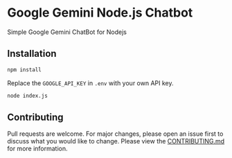 # Google Gemini Node.js Chatbot

Simple Google Gemini ChatBot for Nodejs

## Installation

```bash
npm install
```

Replace the `GOOGLE_API_KEY` in `.env` with your own API key.

```bash
node index.js
```

## Contributing

Pull requests are welcome. For major changes, please open an issue first to discuss what you would like to change. Please view the [CONTRIBUTING.md](CONTRIBUTING.md) for more information.
